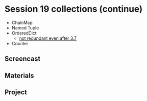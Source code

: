 # Session 19 collections (continue)

- ChainMap
- Named Tuple
- OrderedDict 
    - [not redundant even after 3.7](https://stackoverflow.com/questions/50872498/will-ordereddict-become-redundant-in-python-3-7)
- Counter

## Screencast

## Materials

## Project
